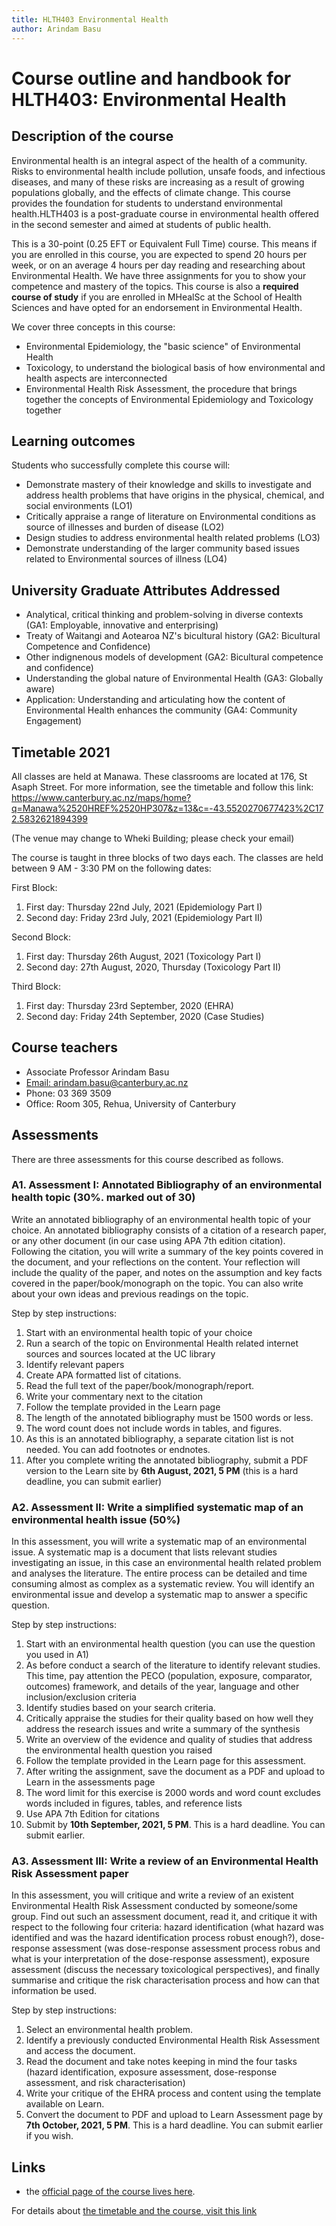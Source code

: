 ```yaml
---
title: HLTH403 Environmental Health
author: Arindam Basu
---
```


# Course outline and handbook for HLTH403: Environmental Health

## Description of the course

Environmental health is an integral aspect of the health of a community. Risks to environmental health include pollution, unsafe foods, and infectious diseases, and many of these risks are increasing as a result of growing populations globally, and the effects of climate change. This course provides the foundation for students to understand environmental health.HLTH403 is a post-graduate course in environmental health offered in the second semester and aimed at students of public health.

This is a 30-point (0.25 EFT or Equivalent Full Time) course. This means if you are enrolled in this course, you are expected to spend 20 hours per week, or on an average 4 hours per day reading and researching about Environmental Health. We have three assignments for you to show your competence and mastery of the topics. This course is also a **required course of study** if you are enrolled in MHealSc at the School of Health Sciences and have opted for an endorsement in Environmental Health.

We cover three concepts in this course:

* Environmental Epidemiology, the "basic science" of Environmental Health
* Toxicology, to understand the biological basis of how environmental and health aspects are interconnected
* Environmental Health Risk Assessment, the procedure that brings together the concepts of Environmental Epidemiology and Toxicology together

## Learning outcomes

Students who successfully complete this course will:

* Demonstrate mastery of their knowledge and skills to investigate and address health problems that have origins in the physical, chemical, and social environments (LO1)
* Critically appraise a range of literature on Environmental conditions as source of illnesses and burden of disease (LO2)
* Design studies to address environmental health related problems (LO3)
* Demonstrate understanding of the larger community based issues related to Environmental sources of illness (LO4)

## University Graduate Attributes Addressed

* Analytical, critical thinking and problem-solving in diverse contexts (GA1: Employable, innovative and enterprising)
* Treaty of Waitangi and Aotearoa NZ's bicultural history (GA2: Bicultural Competence and Confidence)
* Other indignenous models of development (GA2: Bicultural competence and confidence)
* Understanding the global nature of Environmental Health (GA3: Globally aware)
* Application: Understanding and articulating how the content of Environmental Health enhances the community (GA4: Community Engagement)

## Timetable 2021

All classes are held at Manawa. These classrooms are located at 176, St Asaph Street. For more information, see the timetable and follow this link: <https://www.canterbury.ac.nz/maps/home?q=Manawa%2520HREF%2520HP307&z=13&c=-43.5520270677423%2C172.5832621894399>

(The venue may change to Wheki Building; please check your email)

The course is taught in three blocks of two days each. The classes are held between 9 AM - 3:30 PM on the following dates:

First Block:

1. First day: Thursday 22nd July, 2021 (Epidemiology Part I)
2. Second day: Friday 23rd July, 2021 (Epidemiology Part II)

Second Block:

1. First day: Thursday 26th August, 2021 (Toxicology Part I)
2. Second day: 27th August, 2020, Thursday (Toxicology Part II)

Third Block:

1. First day: Thursday 23rd September, 2020 (EHRA)
2. Second day: Friday 24th September, 2020 (Case Studies)

## Course teachers

* Associate Professor Arindam Basu
* [Email: arindam.basu@canterbury.ac.nz](mailto:arindam.basu@canterbury.ac.nz)
* Phone: 03 369 3509
* Office: Room 305, Rehua, University of Canterbury

## Assessments

There are three assessments for this course described as follows.

### A1. Assessment I: Annotated Bibliography of an environmental health topic (30%. marked out of 30)

Write an annotated bibliography of an environmental health topic of your choice. An annotated bibliography consists of a citation of a research paper, or any other document (in our case using APA 7th edition citation). Following the citation, you will write a summary of the key points covered in the document, and your reflections on the content. Your reflection will include the quality of the paper, and notes on the assumption and key facts covered in the paper/book/monograph on the topic. You can also write about your own ideas and previous readings on the topic.

Step by step instructions:

 1. Start with an environmental health topic of your choice
 2. Run a search of the topic on Environmental Health related internet sources and sources located at the UC library
 3. Identify relevant papers
 4. Create APA formatted list of citations.
 5. Read the full text of the paper/book/monograph/report.
 6. Write your commentary next to the citation
 7. Follow the template provided in the Learn page
 8. The length of the annotated bibliography must be 1500 words or less.
 9. The word count does not include words in tables, and figures.
10. As this is an annotated bibliography, a separate citation list is not needed. You can add footnotes or endnotes.
11. After you complete writing the annotated bibliography, submit a PDF version to the Learn site by **6th August, 2021, 5 PM** (this is a hard deadline, you can submit earlier)

### A2. Assessment II: Write a simplified systematic map of an environmental health issue (50%)

In this assessment, you will write a systematic map of an environmental issue. A systematic map is a document that lists relevant studies investigating an issue, in this case an environmental health related problem and analyses the literature. The entire process can be detailed and time consuming almost as complex as a systematic review. You will identify an environmental issue and develop a systematic map to answer a specific question.

Step by step instructions:

 1. Start with an environmental health question (you can use the question you used in A1)
 2. As before conduct a search of the literature to identify relevant studies. This time, pay attention the PECO (population, exposure, comparator, outcomes) framework, and details of the year, language and other inclusion/exclusion criteria
 3. Identify studies based on your search criteria.
 4. Critically appraise the studies for their quality based on how well they address the research issues and write a summary of the synthesis
 5. Write an overview of the evidence and quality of studies that address the environmental health question you raised
 6. Follow the template provided in the Learn page for this assessment.
 7. After writing the assignment, save the document as a PDF and upload to Learn in the assessments page
 8. The word limit for this exercise is 2000 words and word count excludes words included in figures, tables, and reference lists
 9. Use APA 7th Edition for citations
10. Submit by **10th September, 2021, 5 PM**. This is a hard deadline. You can submit earlier.

### A3. Assessment III: Write a review of an Environmental Health Risk Assessment paper

In this assessment, you will critique and write a review of an existent Environmental Health Risk Assessment conducted by someone/some group. Find out such an assessment document, read it, and critique it with respect to the following four criteria: hazard identification (what hazard was identified and was the hazard identification process robust enough?), dose-response assessment (was dose-response assessment process robus and what is your interpretation of the dose-response assessment), exposure assessment (discuss the necessary toxicological perspectives), and finally summarise and critique the risk characterisation process and how can that information be used.

Step by step instructions:

1. Select an environmental health problem.
2. Identify a previously conducted Environmental Health Risk Assessment and access the document.
3. Read the document and take notes keeping in mind the four tasks (hazard identification, exposure assessment, dose-response assessment, and risk characterisation)
4. Write your critique of the EHRA process and content using the template available on Learn.
5. Convert the document to PDF and upload to Learn Assessment page by **7th October, 2021, 5 PM**. This is a hard deadline. You can submit earlier if you wish.

## Links

* the [official page of the course lives here](https://learn.canterbury.ac.nz/course/view.php?id=7186).

For details about [the timetable and the course, visit this link](http://www.canterbury.ac.nz/courseinfo/GetCourseDetails.aspx?course=HLTH403&occurrence=17S2(D))








